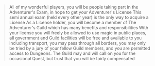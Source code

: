 >All of my wonderful players, you will be people taking part in the Adventurer's Exam, in hope to get your Adventurer's License
>This semi annual exam (held every other year) is the only way to acquire a License
>As a License holder, you will become a member of The Adventurer's Guild which has many benefits and responsibilities
>With your license you will freely be allowed to use magic in public places, all government and Guild facilities will be free and available to you including transport, you may pass through all borders, you may only be tried by a jury of your fellow Guild members, and you are permitted access to Dungeons.
>The Guild may and will call on you for the occasional Quest, but trust that you will be fairly compensated

	